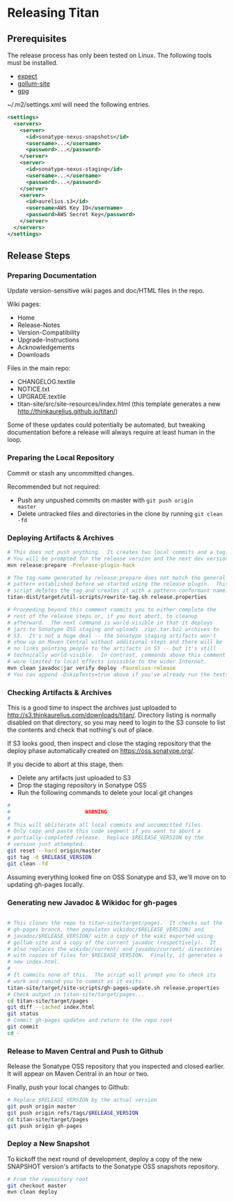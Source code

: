 Releasing Titan
===============

Prerequisites
-------------

The release process has only been tested on Linux.  The following
tools must be installed.

* [expect](http://expect.sourceforge.net/)
* [gollum-site](https://github.com/dreverri/gollum-site)
* [gpg](http://www.gnupg.org/)

~/.m2/settings.xml will need the following entries.

```xml
<settings>
  <servers>
    <server>
      <id>sonatype-nexus-snapshots</id>
      <username>...</username>
      <password>...</password>
    </server>
    <server>
      <id>sonatype-nexus-staging</id>
      <username>...</username>
      <password>...</password>
    </server>
    <server>
      <id>aurelius.s3</id>
      <username>AWS Key ID</username>
      <password>AWS Secret Key</password>
    </server>
  </servers>
</settings>
```

Release Steps
-------------

### Preparing Documentation

Update version-sensitive wiki pages and doc/HTML files in the repo.

Wiki pages:

* Home
* Release-Notes
* Version-Compatibility
* Upgrade-Instructions
* Acknowledgements
* Downloads

Files in the main repo:

* CHANGELOG.textile
* NOTICE.txt
* UPGRADE.textile
* titan-site/src/site-resources/index.html
  (this template generates a new http://thinkaurelius.github.io/titan/)

Some of these updates could potentially be automated, but tweaking
documentation before a release will always require at least human in
the loop.

### Preparing the Local Repository

Commit or stash any uncommitted changes.

Recommended but not required:

* Push any unpushed commits on master with <code>git push origin
  master</code>
* Delete untracked files and directories in the clone by running
  <code>git clean -fd</code>

### Deploying Artifacts & Archives

```bash
# This does not push anything.  It creates two local commits and a tag.
# You will be prompted for the release version and the next dev version.
mvn release:prepare -Prelease-plugin-hack

# The tag name generated by release:prepare does not match the general
# pattern established before we started using the release plugin.  This
# script deletes the tag and creates it with a pattern-conformant name.
titan-dist/target/util-scripts/rewrite-tag.sh release.properties

# Proceeding beyond this comment commits you to either complete the
# rest of the release steps or, if you must abort, to cleanup
# afterward.  The next command is world-visible in that it deploys
# jars to Sonatype OSS staging and uploads .zip/.tar.bz2 archives to
# S3.  It's not a huge deal -- the Sonatype staging artifacts won't
# show up on Maven Central without additional steps and there will be
# no links pointing people to the artifacts in S3 -- but it's still
# technically world-visible.  In contrast, commands above this comment
# were limited to local effects invisible to the wider Internet.
mvn clean javadoc:jar verify deploy -Paurelius-release
# You can append -DskipTests=true above if you've already run the tests
```

### Checking Artifacts & Archives

This is a good time to inspect the archives just uploaded to
http://s3.thinkaurelius.com/downloads/titan/.  Directory listing is
normally disabled on that directory, so you may need to login to the
S3 console to list the contents and check that nothing's out of place.

If S3 looks good, then inspect and close the staging repository that
the deploy phase automatically created on https://oss.sonatype.org/.

If you decide to abort at this stage, then:

* Delete any artifacts just uploaded to S3
* Drop the staging repository in Sonatype OSS
* Run the following commands to delete your local git changes

```bash
#
#                        WARNING
#
# This will obliterate all local commits and uncommitted files.
# Only copy and paste this code segment if you want to abort a
# partially-completed release.  Replace $RELEASE_VERSION by the
# version just attempted.
git reset --hard origin/master
git tag -d $RELEASE_VERSION
git clean -fd
```

Assuming everything looked fine on OSS Sonatype and S3, we'll move on
to updating gh-pages locally.

### Generating new Javadoc & Wikidoc for gh-pages

```bash

# This clones the repo to titan-site/target/pages.  It checks out the
# gh-pages branch, then populates wikidoc/$RELEASE_VERSION/ and
# javadoc/$RELEASE_VERSION/ with a copy of the wiki exported using
# gollum-site and a copy of the current javadoc (respectively).  It
# also replaces the wikidoc/current/ and javadoc/current/ directories
# with copies of files for $RELEASE_VERSION.  Finally, it generates a
# new index.html.
#
# It commits none of this.  The script will prompt you to check its
# work and remind you to commit as it exits.
titan-site/target/site-scripts/gh-pages-update.sh release.properties
# Check output in titan-site/target/pages...
cd titan-site/target/pages
git diff --cached index.html
git status
# Commit gh-pages updates and return to the repo root
git commit
cd -
```

### Release to Maven Central and Push to Github

Release the Sonatype OSS repository that you inspected and closed
earlier.  It will appear on Maven Central in an hour or two.

Finally, push your local changes to Github:

```bash 
# Replace $RELEASE_VERSION by the actual version
git push origin master
git push origin refs/tags/$RELEASE_VERSION
cd titan-site/target/pages
git push origin gh-pages
```

### Deploy a New Snapshot

To kickoff the next round of development, deploy a copy of the new
SNAPSHOT version's artifacts to the Sonatype OSS snapshots repository.

```bash
# From the repository root
git checkout master
mvn clean deploy
```
